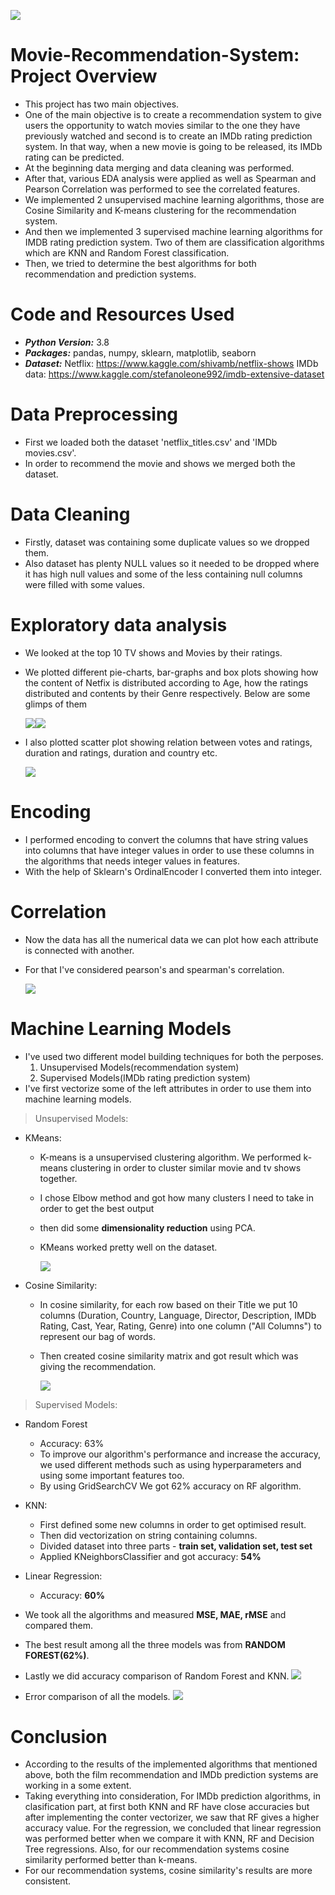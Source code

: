 ![](https://github.com/PrachiPatel15/Movie-Recommendation-System/blob/main/wordcloud(film).png)

# Movie-Recommendation-System: Project Overview
- This project has two main objectives.
- One of the main objective is to create a recommendation system to give users the opportunity to watch movies similar to the one they have previously watched and second is   to create an IMDb rating prediction system. In that way, when a new movie is going to be released, its IMDb rating can be predicted.
- At the beginning data merging and data cleaning was performed.
- After that, various EDA analysis were applied as well as Spearman and Pearson Correlation was performed to see the correlated features.
- We implemented 2 unsupervised machine learning algorithms, those  are Cosine Similarity and K-means clustering for the recommendation system.
- And then we implemented 3 supervised machine learning algorithms for IMDB rating prediction system. Two of them are classification algorithms which are KNN and Random Forest classification.
- Then, we tried to determine the best algorithms for both recommendation and prediction systems.

# Code and Resources Used
- ***Python Version:*** 3.8
- ***Packages:*** pandas, numpy, sklearn, matplotlib, seaborn
- ***Dataset:*** Netflix: https://www.kaggle.com/shivamb/netflix-shows IMDb data: https://www.kaggle.com/stefanoleone992/imdb-extensive-dataset

# Data Preprocessing
- First we loaded both the dataset 'netflix_titles.csv' and 'IMDb movies.csv'.
- In order to recommend the movie and shows we merged both the dataset.

# Data Cleaning
- Firstly, dataset was containing some duplicate values so we dropped them.
- Also dataset has plenty NULL values so it needed to be dropped where it has high null values and some of the less containing null columns were filled with some values.

# Exploratory data analysis
- We looked at the top 10 TV shows and Movies by their ratings.
- We plotted different pie-charts, bar-graphs and box plots showing how the content of Netfix is distributed according to Age, how the ratings distributed and contents by their Genre respectively. Below are some glimps of them

   ![](https://github.com/PrachiPatel15/Movie-Recommendation-System/blob/main/contents(genre).png)![](https://github.com/PrachiPatel15/Movie-Recommendation-System/blob/main/ratings.png)
 
- I also plotted scatter plot showing relation between votes and ratings, duration and ratings, duration and country etc.

   ![](https://github.com/PrachiPatel15/Movie-Recommendation-System/blob/main/duration(ratings).png)

# Encoding
- I performed encoding to convert the columns that have string values into columns that have integer values in order to use these columns in the algorithms that needs integer values in features.
 - With the help of Sklearn's OrdinalEncoder I converted them into integer.

# Correlation
- Now the data has all the numerical data we can plot how each attribute is connected with another.
- For that I've considered pearson's and spearman's correlation.

   ![](https://github.com/PrachiPatel15/Movie-Recommendation-System/blob/main/correlation.png)

# Machine Learning Models
- I've used two different model building techniques for both the perposes.
  1. Unsupervised Models(recommendation system)
  2. Supervised Models(IMDb rating prediction system)
- I've first vectorize some of the left attributes in order to use them into machine learning models.
> Unsupervised Models:
  - KMeans:
     - K-means is a unsupervised clustering algorithm. We performed k-means clustering in order to cluster similar movie and tv shows together.
     - I chose Elbow method and got how many clusters I need to take in order to get the best output
     - then did some __dimensionality reduction__ using PCA.
     - KMeans worked pretty well on the dataset.
     
       ![](https://github.com/PrachiPatel15/Movie-Recommendation-System/blob/main/KMeans.png)
       
  - Cosine Similarity:
     - In cosine similarity, for each row based on their Title we put 10 columns (Duration, Country, Language, Director, Description, IMDb Rating, Cast, Year, Rating, Genre) into one column ("All Columns") to represent our bag of words.
     - Then created cosine similarity matrix and got result which was giving the recommendation.
     
       ![](https://github.com/PrachiPatel15/Movie-Recommendation-System/blob/main/cos_sim.png)
> Supervised Models:
  - Random Forest
    - Accuracy: 63%
    - To improve our algorithm's performance and increase the accuracy, we used different methods such as using hyperparameters and using some important features too.
    - By using GridSearchCV We got 62% accuracy on RF algorithm.
    
  - KNN:
    - First defined some new columns in order to get optimised result.
    - Then did vectorization on string containing columns.
    - Divided dataset into three parts - __train set, validation set, test set__
    - Applied KNeighborsClassifier and got accuracy: __54%__
  
  - Linear Regression:
    - Accuracy: __60%__
 
 - We took all the algorithms and measured __MSE, MAE, rMSE__ and compared them.
  - The best result among all the three models was from __RANDOM FOREST(62%)__.

- Lastly we did accuracy comparison of Random Forest and KNN.
  ![](https://github.com/PrachiPatel15/Movie-Recommendation-System/blob/main/accuracy_comp.png)

- Error comparison of all the models.
  ![](https://github.com/PrachiPatel15/Movie-Recommendation-System/blob/main/error_comp.png)
  
# Conclusion
- According to the results of the implemented algorithms that mentioned above, both the film recommendation and IMDb prediction systems are working in a some extent.
- Taking everything into consideration, For IMDb prediction algorithms, in clasification part, at first both KNN and RF have close accuracies but after implementing the conter vectorizer, we saw that RF gives a higher accuracy value. For the regression, we concluded that linear regression was performed better when we compare it with KNN, RF and Decision Tree regressions. Also, for our recommendation systems cosine similarity performed better than k-means.
- For our recommendation systems, cosine similarity's results are more consistent.
